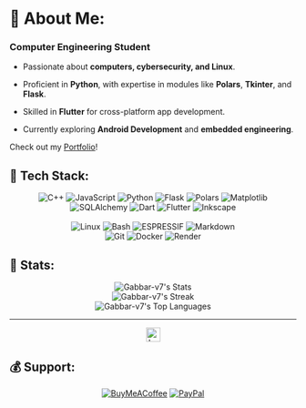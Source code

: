 

# 💫 About Me:

### **Computer Engineering Student**  

- Passionate about **computers, cybersecurity, and Linux**.  

- Proficient in **Python**, with expertise in modules like **Polars**, **Tkinter**, and **Flask**.  

- Skilled in **Flutter** for cross-platform app development.  

- Currently exploring **Android Development** and **embedded engineering**.  

Check out my [Portfolio](https://gabbar-v7.framer.website)!  

## 🎉 Tech Stack:
<div align="center">
  
  <img src="https://img.shields.io/badge/C++-00599C.svg?style=for-the-badge&logo=C%2B%2B&logoColor=white" alt="C++">
  <img src="https://img.shields.io/badge/JavaScript-F7DF1E.svg?style=for-the-badge&logo=JavaScript&logoColor=black" alt="JavaScript">
  <img src="https://img.shields.io/badge/Python-3776AB.svg?style=for-the-badge&logo=Python&logoColor=white" alt="Python">
  <img src="https://img.shields.io/badge/Flask-000000.svg?style=for-the-badge&logo=Flask&logoColor=white" alt="Flask">
  <img src="https://img.shields.io/badge/Polars-00A6FB.svg?style=for-the-badge&logo=Polars&logoColor=white" alt="Polars">
  <img src="https://img.shields.io/badge/Matplotlib-11557C.svg?style=for-the-badge&logo=Matplotlib&logoColor=white" alt="Matplotlib">
  <img src="https://img.shields.io/badge/SQLAlchemy-4682B4.svg?style=for-the-badge&logo=SQLAlchemy&logoColor=white" alt="SQLAlchemy">
  <img src="https://img.shields.io/badge/Dart-0175C2.svg?style=for-the-badge&logo=Dart&logoColor=white" alt="Dart">
  <img src="https://img.shields.io/badge/Flutter-02569B.svg?style=for-the-badge&logo=Flutter&logoColor=white" alt="Flutter">
  <img src="https://img.shields.io/badge/Inkscape-000000.svg?style=for-the-badge&logo=Inkscape&logoColor=white" alt="Inkscape">
  <br/>
  <br/>
  <img src="https://img.shields.io/badge/Linux-FCC624.svg?style=for-the-badge&logo=Linux&logoColor=black" alt="Linux">
  <img src="https://img.shields.io/badge/GNU%20Bash-4EAA25.svg?style=for-the-badge&logo=GNU-Bash&logoColor=white" alt="Bash">
  <img src="https://img.shields.io/badge/Espressif-E7352C.svg?style=for-the-badge&logo=Espressif&logoColor=white" alt="ESPRESSIF">
  <img src="https://img.shields.io/badge/Markdown-000000.svg?style=for-the-badge&logo=Markdown&logoColor=white" alt="Markdown">
  <br/>
  <img src="https://img.shields.io/badge/Git-F05032.svg?style=for-the-badge&logo=Git&logoColor=white" alt="Git">
  <img src="https://img.shields.io/badge/Docker-2496ED.svg?style=for-the-badge&logo=Docker&logoColor=white" alt="Docker">
  <img src="https://img.shields.io/badge/Render-46E3B7.svg?style=for-the-badge&logo=Render&logoColor=black" alt="Render">
</div>


## 💾 Stats:
<div align="center">
<img src="https://github-readme-stats.vercel.app/api?username=Gabbar-v7&theme=midnight-purple&show_icons=true&hide_border=false&count_private=true" alt="Gabbar-v7's Stats">
<br/>
<img src="https://github-readme-streak-stats.herokuapp.com/?user=Gabbar-v7&theme=midnight-purple&hide_border=false" alt="Gabbar-v7's Streak">
<br/>
<img src="https://github-readme-stats.vercel.app/api/top-langs/?username=Gabbar-v7&theme=midnight-purple&show_icons=true&hide_border=false&layout=compact" alt="Gabbar-v7's Top Languages">
</div>

----
<div align="center">
  <!-- <a href="#"><img alt="ProfileViewCount" src="https://visitcount.itsvg.in/api?id=Gabbar-v7&icon=0&color=0" height="25"></a> -->
  <a href="https://leetcode.com/Gabbar-v7/"><img alt="LeetCode" src="https://img.shields.io/badge/dynamic/json?style=flat&labelColor=black&color=%23ffa116&label=Solved&query=solved&url=https%3A%2F%2Fleetcode-badge.vercel.app%2Fapi%2Fusers%2FGabbar-v7&logo=leetcode&logoColor=yellow" height="25"></a>
</div>

## 💰 Support:
<div align="center">

  [![BuyMeACoffee](https://img.shields.io/badge/Buy%20Me%20a%20Coffee-ffdd00?style=for-the-badge&logo=buy-me-a-coffee&logoColor=black)](https://buymeacoffee.com/Gabbar_v7)
  [![PayPal](https://img.shields.io/badge/PayPal-00457C?style=for-the-badge&logo=paypal&logoColor=white)](https://www.paypal.me/GabbarShall)
  
</div>



<!-- <a href=" "><img src=" " alt=" " height="25"></a> -->
